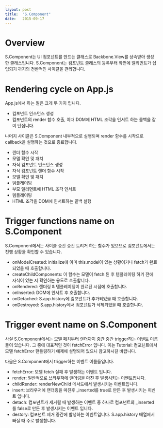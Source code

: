 ```yaml
---
layout: post
title:  "S.Component"
date:   2015-09-17
---
```


# Overview

S.Component는 UI 컴포넌트를 만드는 클래스로 Backbone.View를 상속받아 생성한 클래스입니다.
S.Component는 컴포넌트 클래스의 등록부터 화면에 엘리먼트가 삽입되기 까지의 전반적인 사이클을 관리합니다.

# Rendering cycle on App.js
App.js에서 하는 일은 크게 두 가지 입니다.

* 컴포넌트 인스턴스 생성
* 컴포넌트의 render 함수 호출, 이때 DOM에 HTML 조각을 인서트 하는 콜백을 같이 던집니다.

나머지 사이클은 S.Component 내부적으로 실행되며 render 함수를 시작으로 callback을 실행하는 것으로 종료합니다.

* 렌더 함수 시작
* 모델 확인 및 패치
* 자식 컴포넌트 인스턴스 생성
* 자식 컴포넌트 랜더 함수 시작
* 모델 확인 및 패치
* 템플레이팅
* 부모 엘리먼트에 HTML 조각 인서트
* 템플레이팅
* HTML 조각을 DOM에 인서트하는 콜백 실행

# Trigger functions name on S.Component

S.Component에서는 사이클 중간 중간 트리거 하는 함수가 있으므로 컴포넌트에서는 진행 상황을 확인할 수 있습니다.

* onModelCreated: initialize에 이미 this.model이 있는 상황이거나 fetch가 완료되었을 때 호출합니다.
* createChildComponents: 이 함수는 모델이 fetch 된 후 템플레이팅 하기 전에 자식이 있는 지 확인하는 용도로 호출합니다.
* onRendered: 렌더링 & 템플레이팅이 완료된 시점에 호출합니다.
* onInserted: DOM에 인서트 후 호출합니다.
* onDetached: S.app.history에 컴포넌트가 추가되었을 때 호출합니다.
* onDestroyed: S.app.history에서 컴포넌트가 삭제되었을 때 호출합니다.

# Trigger event name on S.Component

사실 S.Component에서는 모델 페치부터 랜더까지 중간 중간 trigger하는 이벤트 이름들이 있습니다.
그 중에 대표적인 것이 fetchError 입니다. 이는 Tutorial: 컴포넌트에서 모델 fetchError 핸들링하기 예제에 설명되어 있으니 참고하시길 바랍니다.

다음은 S.Component에서 trigger하는 이벤트 이름들입니다.

* fetchError: 모델 fetch 실패 후 발생하는 이벤트 입니다. 
* render: 일반적으로 브라우저에 랜더링을 마친 후 발생시키는 이벤트입니다.
* childRender: renderNewChild 메서드에서 발생시키는 이벤트입니다.
* insert: 브라우저에 랜더링을 마친후 _inserted를 true로 만든 후 발생시키는 이벤트 입니다.
* detach: 컴포넌트가 제거될 때 발생하는 이벤트 중 하나로 컴포넌트의 _inserted 를 false로 만든 후 발생시키는 이벤트 입니다.
* destory: 컴포넌트 제거 중간에 발생하는 이벤트입니다. S.app.history 배열에서 빠질 때 주로 발생합니다.









